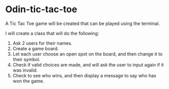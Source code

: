 # Odin-tic-tac-toe

A Tic Tac Toe game will be created that can be played using the terminal.

I will create a class that will do the following:
1. Ask 2 users for their names.
2. Create a game board.
3. Let each user choose an open spot on the board, and then change it to their symbol.
4. Check if valid choices are made, and will ask the user to input again if it was invalid.
5. Check to see who wins, and then display a message to say who has won the game.
